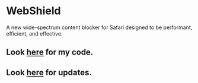 # WebShield
A new wide-spectrum content blocker for Safari designed to be performant, efficient, and effective.

## Look [here](https://github.com/arjpar/WebShield-staging/tree/ldev) for my code.
## Look [here](https://github.com/WebShieldApp/WebShield/discussions/) for updates.


